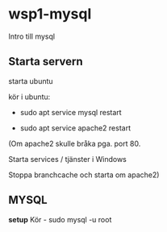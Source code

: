 # wsp1-mysql
Intro till mysql

## Starta servern

starta ubuntu

kör i ubuntu:

  - sudo apt service mysql restart
  
  - sudo apt service apache2 restart
  
  
  

(Om apache2 skulle bråka pga. port 80.

Starta services / tjänster i Windows

Stoppa branchcache och starta om apache2)

## MYSQL

**setup**
Kör
	- sudo mysql -u root
